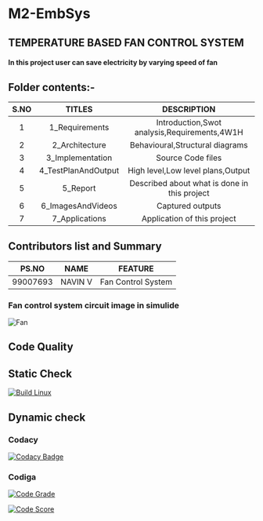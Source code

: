 # M2-EmbSys
## TEMPERATURE BASED FAN CONTROL SYSTEM
#### In this project user can save electricity by varying speed of fan

## Folder contents:-
| S.NO |   TITLES  |  DESCRIPTION  |
| :---: | :---: | :---: |
| 1 | 1_Requirements | Introduction,Swot analysis,Requirements,4W1H |
| 2 | 2_Architecture | Behavioural,Structural diagrams |
| 3 | 3_Implementation | Source Code files |
| 4 | 4_TestPlanAndOutput | High level,Low level plans,Output |
| 5 | 5_Report | Described about what is done in this project |
| 6 | 6_ImagesAndVideos | Captured outputs |
| 7 | 7_Applications | Application of this project |

## Contributors list and Summary 
| PS.NO | NAME | FEATURE |
| :---: | :---: | :---: |
| 99007693 | NAVIN V | Fan Control System |

### Fan control system circuit image in simulide

![Fan](https://user-images.githubusercontent.com/98948360/157289183-70d95831-1387-42d7-a459-4014a3f4a173.png)
## Code Quality 
## Static Check
[![Build Linux](https://github.com/Navin143123/M2-EmbSys/actions/workflows/main.yml/badge.svg)](https://github.com/Navin143123/M2-EmbSys/actions/workflows/main.yml)

## Dynamic check
### Codacy
[![Codacy Badge](https://app.codacy.com/project/badge/Grade/9108656ae4314a5fb6c0dafde165772b)](https://www.codacy.com/gh/Navin143123/M2-EmbSys/dashboard?utm_source=github.com&amp;utm_medium=referral&amp;utm_content=Navin143123/M2-EmbSys&amp;utm_campaign=Badge_Grade)

### Codiga
[![Code Grade](https://api.codiga.io/project/31754/status/svg)](https://www.codiga.io)

[![Code Score](https://api.codiga.io/project/31754/score/svg)](https://www.codiga.io)
